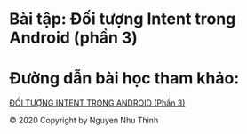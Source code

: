 # Bài tập: Đối tượng Intent trong Android (phần 3)
# Đường dẫn bài học tham khảo:
<a href="https://ngocminhtran.com/2018/11/05/doi-tuong-intent-trong-android-phan-3/">ĐỐI TƯỢNG INTENT TRONG ANDROID (Phần 3)</a>



© 2020 Copyright by Nguyen Nhu Thinh
